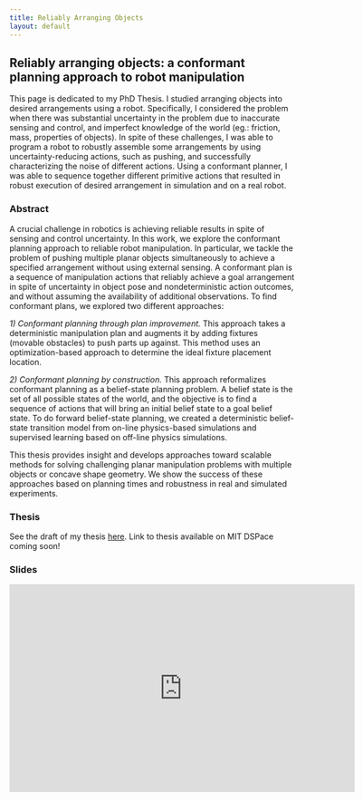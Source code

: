 ```yaml
---
title: Reliably Arranging Objects
layout: default
---
```



<div class="row ">
<div class="col-lg-12 text-center"> 
<h2> Reliably arranging objects: a conformant planning approach to robot manipulation </h2>
<p class="text-justify">
This page is dedicated to my PhD Thesis. I studied arranging objects into desired arrangements using a robot. Specifically, I considered the problem when there was substantial uncertainty in the problem due to inaccurate sensing and control, and imperfect knowledge of the world (eg.: friction, mass, properties of objects). In spite of these challenges, I was able to program a robot to robustly assemble some arrangements by using uncertainty-reducing actions, such as pushing, and successfully characterizing the noise of different actions. Using a conformant planner, I was able to sequence together different primitive actions that resulted in robust execution of desired arrangement in simulation and on a real robot.
</p>
</div>
</div>

<div class="row ">
<div class="col-lg-2">
<h3>Abstract</h3>
</div>
<div class="col-lg-10">
<p>A crucial challenge in robotics is achieving reliable results in spite of sensing and control uncertainty. In this work, we explore the conformant planning approach to reliable robot manipulation. In particular, we tackle the problem of pushing multiple planar objects simultaneously to achieve a specified arrangement without using external sensing.  A conformant plan is a sequence of manipulation actions that reliably achieve a goal arrangement in spite of uncertainty in object pose and nondeterministic action outcomes, and without assuming the availability of additional observations. To find conformant plans, we explored two different approaches:</p>
<p><em> 1) Conformant planning through plan improvement. </em> This approach takes a deterministic manipulation plan and augments it by adding fixtures (movable obstacles) to push parts up against. This method uses an optimization-based approach to determine the ideal fixture placement location.</p>
<p><em> 2) Conformant planning by construction.</em> This approach reformalizes conformant planning as a belief-state planning problem. A belief state is the set of all possible states of the world, and the objective is to find a sequence of actions that will bring an initial belief state to a goal belief state. To do forward belief-state planning, we created a deterministic belief-state transition model from on-line physics-based simulations and supervised learning based on off-line physics simulations.</p>
<p>
This thesis provides insight and develops approaches toward scalable methods for solving challenging planar manipulation problems with multiple objects or concave shape geometry.  We show the success of these approaches based on planning times and robustness in real and simulated experiments.
</p>
</div>
</div>

<div class="row ">
<div class="col-lg-2">
<h3>Thesis</h3>
</div>
<div class="col-lg-10">
<p>
See the draft of my thesis <a href="/phd/thesis.pdf">here</a>.  
Link to thesis available on MIT DSPace coming soon!
</p>
</div>
</div>

<div class="row ">
<div class="col-lg-2">
<h3>Slides</h3>
</div>
<div class="col-lg-10">
<iframe src="https://mitprod-my.sharepoint.com/personal/aanders_mit_edu/_layouts/15/Doc.aspx?sourcedoc={3928306b-b08c-4425-9c11-f4a850da59ff}&amp;action=embedview&amp;wdAr=1.7777777777777777" width="610px" height="367px" frameborder="0">This is an embedded <a target="_blank" href="https://office.com">Microsoft Office</a> presentation, powered by <a target="_blank" href="https://office.com/webapps">Office Online</a>.</iframe>
</div>
</div>

